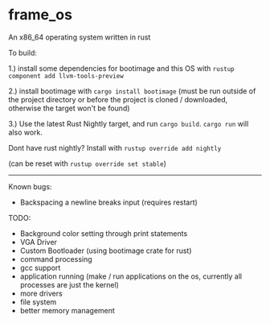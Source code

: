 # frame_os
An x86_64 operating system written in rust

To build:

1.) install some dependencies for bootimage and this OS with `rustup component add llvm-tools-preview`

2.) install bootimage with `cargo install bootimage` (must be run outside of the project directory or before the project is cloned / downloaded, otherwise the target won't be found)

3.) Use the latest Rust Nightly target, and run `cargo build`. `cargo run` will also work.

Dont have rust nightly? Install with `rustup override add nightly`

(can be reset with `rustup override set stable`)


----------------
Known bugs:

 - Backspacing a newline breaks input (requires restart)
 
 
TODO:
 - Background color setting through print statements
 - VGA Driver
 - Custom Bootloader (using bootimage crate for rust)
 - command processing
 - gcc support
 - application running (make / run applications on the os, currently all processes are just the kernel)
 - more drivers
 - file system
 - better memory management
